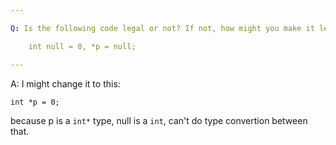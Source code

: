 ```yaml
---

Q: Is the following code legal or not? If not, how might you make it legal?

    int null = 0, *p = null;

---
```


A: I might change it to this:

    int *p = 0;

because p is a `int*` type, null is a `int`, can't do type convertion between that.
